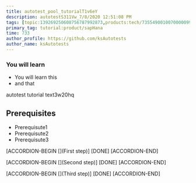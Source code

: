 ```yaml
---
title: autotest_pool_tutorialT1v6eY
description: autotestS311Vw_7/8/2020 12:51:08 PM
tags: [topic:139269250608756787992873,products:tech/73554900100700000996,tutorial:experience/advanced]
primary_tag: tutorial:product/sapHana
time: 733
author_profile: https://github.com/ksAutotests
author_name: ksAutotests
---
```

### You will learn
- You will learn this
- and that

autotest tutorial text3w20hq

## Prerequisites
- Prerequisute1
- Prerequisute2
- Prerequisute3

[ACCORDION-BEGIN [](First step)]
[DONE]
[ACCORDION-END]

[ACCORDION-BEGIN [](Second step)]
[DONE]
[ACCORDION-END]

[ACCORDION-BEGIN [](Third step)]
[DONE]
[ACCORDION-END]

